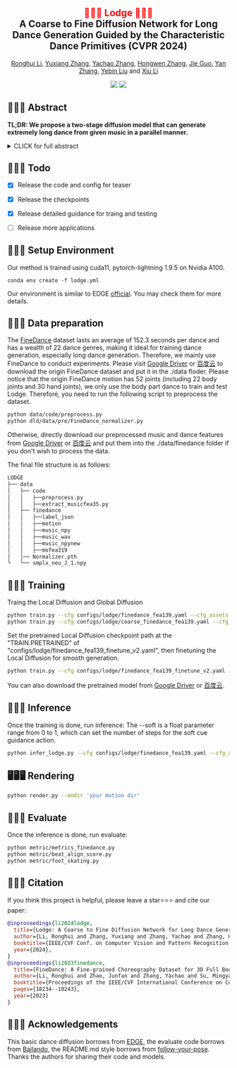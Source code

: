 <div align="center">
<h2><font color="red"> 🕺🕺🕺 Lodge 💃💃💃 </font></center> <br> <center>A Coarse to Fine Diffusion Network for Long Dance Generation Guided by the Characteristic Dance Primitives (CVPR 2024)</h2>

[Ronghui Li](https://mayuelala.github.io/), [Yuxiang Zhang](https://zhangyux15.github.io/), [Yachao Zhang](https://yachao-zhang.github.io/), [Hongwen Zhang](https://zhanghongwen.cn/), [Jie Guo](https://scholar.google.com/citations?hl=en&user=9QLVTUYAAAAJ), [Yan Zhang](https://yz-cnsdqz.github.io/),  [Yebin Liu](https://www.liuyebin.com/) and [Xiu Li](https://scholar.google.com/citations?user=Xrh1OIUAAAAJ&hl=zh-CN)

<a href='https://li-ronghui.github.io/lodge'><img src='https://img.shields.io/badge/Project-Page-Green'></a> 
<a href='https://li-ronghui.github.io/lodge'><img src='https://img.shields.io/badge/ArXiv-2304.01186-red'></a> 
<!-- ![visitors](https://visitor-badge.laobi.icu/badge?page_id=li-ronghui.LODGE&left_color=green&right_color=red)   -->
<!-- [![GitHub](https://img.shields.io/github/stars/li-ronghui/LODGE?style=social)](https://github.com/li-ronghui/LODGE)  -->
</div>





## 💃💃💃 Abstract
<b>TL;DR: We propose a two-stage diffusion model that can generate extremely long dance from given music in a parallel manner.</b>

<details><summary>CLICK for full abstract</summary>

> We propose Lodge, a network capable of generating extremely long dance sequences conditioned on given music. We design Lodge as a two-stage coarse to fine diffusion architecture, and propose the characteristic dance primitives that possess significant expressiveness as intermediate representations between two diffusion models. The first stage is global diffusion, which focuses on comprehending the coarse-level music-dance correlation and production characteristic dance primitives. In contrast, the second-stage is the local diffusion, which parallelly generates detailed motion sequences under the guidance of the dance primitives and choreographic rules. In addition, we propose a Foot Refine Block to optimize the contact between the feet and the ground, enhancing the physical realism of the motion. Our approach can parallelly generate dance sequences of extremely long length, striking a balance between global choreographic patterns and local motion quality and expressiveness. Extensive experiments validate the efficacy of our method.
</details>


## 🎤🎤🎤 Todo

- [X] Release the code and config for teaser
- [X] Release the checkpoints
- [X] Release detailed guidance for traing and testing
- [ ] Release more applications


## 🍻🍻🍻 Setup Environment
Our method is trained using cuda11, pytorch-lightning 1.9.5 on Nvidia A100.
``` 
conda env create -f lodge.yml
``` 
Our environment is similar to EDGE [official](https://edge-dance.github.io/). You may check them for more details.

## 🔢🔢🔢 Data preparation

The [FineDance](https://github.com/li-ronghui/FineDance) dataset lasts an average of 152.3 seconds per dance and has a wealth of 22 dance genres, making it ideal for training dance generation, especially long dance generation. Therefore, we mainly use FineDance to conduct experiments. Please visit [Google Driver](https://drive.google.com/file/d/1zQvWG9I0H4U3Zrm8d_QD_ehenZvqfQfS/view) or [百度云](https://pan.baidu.com/s/1gynUC7pMdpsE31wAwq177w?pwd=o9pw) to download the origin FineDance dataset and put it in the ./data floder. Please notice that the origin FineDance motion has 52 joints (including 22 body joints and 30 hand joints), we only use the body part dance to train and test Lodge. Therefore, you need to run the following script to preprocess the dataset.

```bash
python data/code/preprocess.py
python dld/data/pre/FineDance_normalizer.py
```

Otherwise, directly download our preprocessed music and dance features from [Google Driver](https://drive.google.com/drive/folders/1cdj8YymfN1BHgggVfGaLjaa9vaEpjPzZ?usp=sharing) or [百度云](https://pan.baidu.com/s/1PQ53ooKxp-EkQvhiv7SKcA?pwd=y0ly) and put them into the ./data/finedance folder if you don't wish to process the data.

The final file structure is as follows:

```bash
LODGE
├── data
│   ├── code
│   │   ├──preprocess.py
│   │   ├──extract_musicfea35.py
│   ├── finedance
│   │   ├──label_json
│   │   ├──motion
│   │   ├──music_npy
│   │   ├──music_wav
│   │   ├──music_npynew
│   │   ├──mofea319
│   │── Normalizer.pth
└   └── smplx_neu_J_1.npy
```





## 💃💃💃 Training

Traing the Local Diffusion and Global Diffusion
```bash
python train.py --cfg configs/lodge/finedance_fea139.yaml --cfg_assets configs/data/assets.yaml 
python train.py --cfg configs/lodge/coarse_finedance_fea139.yaml --cfg_assets configs/data/assets.yaml
```

Set the pretrained Local Diffusion checkpoint path at the "TRAIN.PRETRAINED" of "configs/lodge/finedance_fea139_finetune_v2.yaml", then finetuning the Local Diffusion for smooth generation.
```bash
python train.py --cfg configs/lodge/finedance_fea139_finetune_v2.yaml --cfg_assets configs/data/assets.yaml
```

You can also download the pretrained model from [Google Driver](https://drive.google.com/file/d/13Yp__EPAw0EjrSS898X5FtSQGmveBykA/view?usp=sharing) or [百度云](https://pan.baidu.com/s/1twYAdqR5OjSPkIlT1AJafw?pwd=1mte).

## 🕺🕺🕺 Inference
Once the training is done, run inference:
The --soft is a float parameter range from 0 to 1, which can set the number of steps for the soft cue guidance action. 
```bash
python infer_lodge.py --cfg configs/lodge/finedance_fea139.yaml --cfg_assets configs/data/assets.yaml --soft 1.0
```

## 🖥️🖥️🖥️ Rendering
```bash
python render.py --modir 'your motion dir'
```

## 🔎🔎🔎 Evaluate
Once the inference is done, run evaluate:

```bash
python metric/metrics_finedance.py
python metric/beat_align_score.py
python metric/foot_skating.py
```




## 🎼🎼🎼 Citation 
If you think this project is helpful, please leave a star⭐️⭐️⭐️ and cite our paper:
```bibtex
@inproceedings{li2024lodge,
  title={Lodge: A Coarse to Fine Diffusion Network for Long Dance Generation Guided by the Characteristic Dance Primitives},
  author={Li, Ronghui and Zhang, Yuxiang and Zhang, Yachao and Zhang, Hongwen and Guo, Jie and Zhang, Yan and Liu, Yebin and Li, Xiu},
  booktitle={IEEE/CVF Conf. on Computer Vision and Pattern Recognition (CVPR)},
  year={2024},
}
@inproceedings{li2023finedance,
  title={FineDance: A Fine-grained Choreography Dataset for 3D Full Body Dance Generation},
  author={Li, Ronghui and Zhao, Junfan and Zhang, Yachao and Su, Mingyang and Ren, Zeping and Zhang, Han and Tang, Yansong and Li, Xiu},
  booktitle={Proceedings of the IEEE/CVF International Conference on Computer Vision (ICCV)},
  pages={10234--10243},
  year={2023}
}
``` 


## 👯👯👯 Acknowledgements

This basic dance diffusion borrows from [EDGE](https://github.com/Stanford-TML/EDGE), the evaluate code borrows from  [Bailando](https://github.com/lisiyao21/Bailando), the README.md style borrows from [follow-your-pose](https://github.com/mayuelala/FollowYourPose). Thanks the authors for sharing their code and models.
